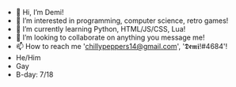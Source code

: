 - 👋 Hi, I’m Demi!
- 👀 I’m interested in programming, computer science, retro games!
- 🌱 I’m currently learning Python, HTML/JS/CSS, Lua!
- 💞️ I’m looking to collaborate on anything you message me!
- 📫 How to reach me 'chillypeppers14@gmail.com', '𝕯𝖊𝖒𝖎!#4684'!
- He/Him
- Gay
- B-day: 7/18

